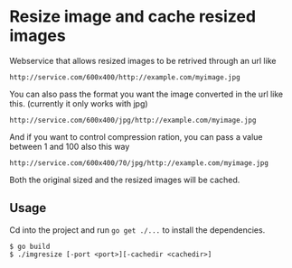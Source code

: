 # Resize image and cache resized images #
Webservice that allows resized images to be retrived through an url like
```
http://service.com/600x400/http://example.com/myimage.jpg
```

You can also pass the format you want the image converted in the url like this.
(currently it only works with jpg)
```
http://service.com/600x400/jpg/http://example.com/myimage.jpg
```

And if you want to control compression ration, you can pass a value between
1 and 100 also this way
```
http://service.com/600x400/70/jpg/http://example.com/myimage.jpg
```


Both the original sized and the resized images will be cached.

## Usage ##
Cd into the project and run `go get ./...` to install the dependencies.
```
$ go build
$ ./imgresize [-port <port>][-cachedir <cachedir>]
```
